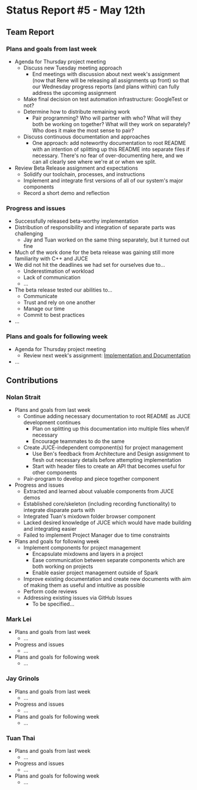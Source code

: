 # Status Report #5 - May 12th

## Team Report


### Plans and goals from last week

*   Agenda for Thursday project meeting
    *   Discuss new Tuesday meeting approach
        *   End meetings with discussion about next week's assignment (now that Rene will be releasing all assignments up front) so that our Wednesday progress reports (and plans within) can fully address the upcoming assignment
     *   Make final decision on test automation infrastructure: GoogleTest or not?
     *   Determine how to distribute remaining work
         *   Pair programming? Who will partner with who? What will they both be working on together? What will they work on separately? Who does it make the most sense to pair?
    *   Discuss continuous documentation and approaches
        *   One approach: add noteworthy documentation to root README with an intention of splitting up this README into separate files if necessary. There's no fear of over-documenting here, and we can all clearly see where we're at or when we split.
*   Review Beta Release assignment and expectations
    *   Solidify our toolchain, processes, and instructions
    *   Implement and integrate first versions of all of our system's major components
    *   Record a short demo and reflection

### Progress and issues

*   Successfully released beta-worthy implementation
*   Distribution of responsibility and integration of separate parts was challenging
    *   Jay and Tuan worked on the same thing separately, but it turned out fine
*   Much of the work done for the beta release was gaining still more familiarity with C++ and JUCE
*   We did not hit the deadlines we had set for ourselves due to...
    *   Underestimation of workload
    *   Lack of communication 
    *   ...
*   The beta release tested our abilities to...
    *   Communicate
    *   Trust and rely on one another
    *   Manage our time
    *   Commit to best practices
*   ...


### Plans and goals for following week

*   Agenda for Thursday project meeting
    *   Review next week's assignment: [Implementation and Documentation](https://homes.cs.washington.edu/~rjust/courses/2021Spring/CSE403/project/project07.html)
*   ...



## Contributions


### Nolan Strait

*   Plans and goals from last week
    *   Continue adding necessary documentation to root README as JUCE development continues
        *   Plan on splitting up this documentation into multiple files when/if necessary
        *   Encourage teammates to do the same
    *   Create JUCE-independent component(s) for project management
        *   Use Ben's feedback from Architecture and Design assignment to flesh out necessary details before attempting implementation
        *   Start with header files to create an API that becomes useful for other components
    *   Pair-program to develop and piece together component
*   Progress and issues
    *   Extracted and learned about valuable components from JUCE demos
    *   Established core/skeleton (including recording functionality) to integrate disparate parts with
    *   Integrated Tuan's mixdown folder browser component
    *   Lacked desired knowledge of JUCE which would have made building and integrating easier
    *   Failed to implement Project Manager due to time constraints
*   Plans and goals for following week
    *   Implement components for project management
        *   Encapsulate mixdowns and layers in a project
        *   Ease communication between separate components which are both working on projects
        *   Enable easier project management outside of Spark
    *   Improve existing documentation and create new documents with aim of making them as useful and intuitive as possible
    *   Perform code reviews
    *   Addressing existing issues via GitHub Issues
        *   To be specified... 


### Mark Lei

*   Plans and goals from last week
    *   ...
*   Progress and issues
    *   ...
*   Plans and goals for following week
    *   …


### Jay Grinols

*   Plans and goals from last week
    *   ...
*   Progress and issues
    *   ...
*   Plans and goals for following week
    *   …


### Tuan Thai

*   Plans and goals from last week
    *   ...
*   Progress and issues
    *   ...
*   Plans and goals for following week
    *   ...